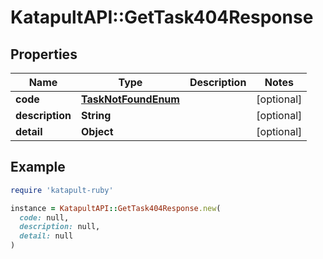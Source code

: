 # KatapultAPI::GetTask404Response

## Properties

| Name | Type | Description | Notes |
| ---- | ---- | ----------- | ----- |
| **code** | [**TaskNotFoundEnum**](TaskNotFoundEnum.md) |  | [optional] |
| **description** | **String** |  | [optional] |
| **detail** | **Object** |  | [optional] |

## Example

```ruby
require 'katapult-ruby'

instance = KatapultAPI::GetTask404Response.new(
  code: null,
  description: null,
  detail: null
)
```

